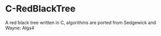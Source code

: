 # C-RedBlackTree
A red black tree written in C, algorithms are ported from Sedgewick and Wayne: Algs4
